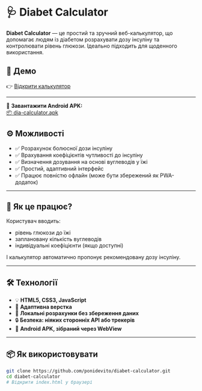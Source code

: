 # 🩺 Diabet Calculator

**Diabet Calculator** — це простий та зручний веб-калькулятор, що допомагає людям із діабетом розрахувати дозу інсуліну та контролювати рівень глюкози. Ідеально підходить для щоденного використання.

## 🔗 Демо  
👉 [Відкрити калькулятор](https://ponidevito.github.io/diabet-calculator/)

---

📱 **Завантажити Android APK:**  
[📦 dia-calculator.apk](./dia-calculator.apk)

## ⚙️ Можливості

- ✅ Розрахунок болюсної дози інсуліну
- ✅ Врахування коефіцієнтів чутливості до інсуліну
- ✅ Визначення дозування на основі вуглеводів у їжі
- ✅ Простий, адаптивний інтерфейс
- ✅ Працює повністю офлайн (може бути збережений як PWA-додаток)

---

## 🧮 Як це працює?

Користувач вводить:
- рівень глюкози до їжі
- заплановану кількість вуглеводів
- індивідуальні коефіцієнти (якщо доступні)

І калькулятор автоматично пропонує рекомендовану дозу інсуліну.

---

## 🛠️ Технології

- 💡 **HTML5, CSS3, JavaScript**
- 📱 **Адаптивна верстка**
- 💾 **Локальні розрахунки без збереження даних**
- 🔒 **Безпека: ніяких сторонніх API або трекерів**
- 📲 **Android APK, зібраний через WebView**

---

## 📦 Як використовувати

```bash
git clone https://github.com/ponidevito/diabet-calculator.git
cd diabet-calculator
# Відкрити index.html у браузері
